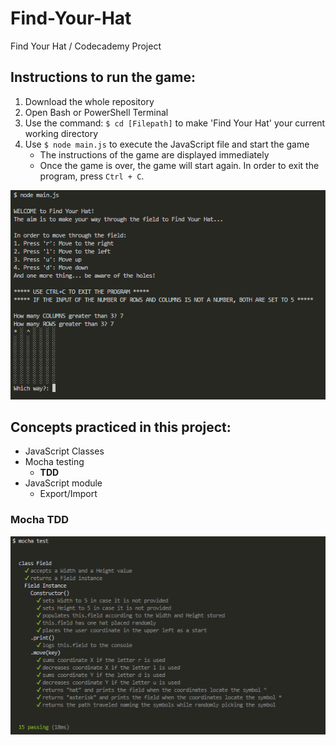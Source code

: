 # Find-Your-Hat
Find Your Hat / Codecademy Project

## Instructions to run the game:
1. Download the whole repository
2. Open Bash or PowerShell Terminal
3. Use the command: `$ cd [Filepath]` to make 'Find Your Hat' your current working directory
4. Use `$ node main.js` to execute the JavaScript file and start the game
    - The instructions of the game are displayed immediately
    - Once the game is over, the game will start again. In order to exit the program, press `Ctrl + C`.

![Screenshot of game executed in Bash](/gameExecuted.png)

## Concepts practiced in this project:
- JavaScript Classes
- Mocha testing
  - **TDD**
- JavaScript module
  - Export/Import

### Mocha TDD
![Screenshot of Mocha passed test in Bash](/mochaTest.png)
